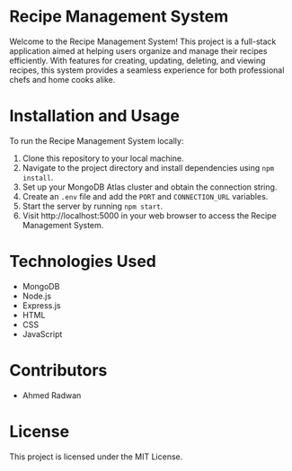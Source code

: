 # Recipe Management System

Welcome to the Recipe Management System! This project is a full-stack application aimed at helping users organize and manage their recipes efficiently. With features for creating, updating, deleting, and viewing recipes, this system provides a seamless experience for both professional chefs and home cooks alike.


# Installation and Usage

To run the Recipe Management System locally:

1. Clone this repository to your local machine.
2. Navigate to the project directory and install dependencies using `npm install`.
3. Set up your MongoDB Atlas cluster and obtain the connection string.
4. Create an `.env` file and add the `PORT` and `CONNECTION_URL` variables.
5. Start the server by running `npm start`.
6. Visit http://localhost:5000 in your web browser to access the Recipe Management System.

# Technologies Used

- MongoDB
- Node.js
- Express.js
- HTML
- CSS
- JavaScript

# Contributors

- Ahmed Radwan

# License

This project is licensed under the MIT License.
